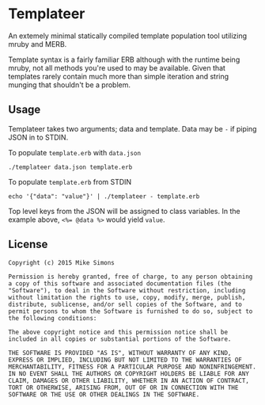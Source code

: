 # Templateer

An extemely minimal statically compiled template population tool utilizing mruby and MERB.

Template syntax is a fairly familiar ERB although with the runtime being mruby, not all methods you're used to may be available. Given that templates rarely contain much more than simple iteration and string munging that shouldn't be a problem.

## Usage

Templateer takes two arguments; data and template. Data may be `-` if piping JSON in to STDIN.

To populate `template.erb` with `data.json`

```./templateer data.json template.erb```

To populate `template.erb` from STDIN

```echo '{"data": "value"}' | ./templateer - template.erb```

Top level keys from the JSON will be assigned to class variables. In the example above, `<%= @data %>` would yield `value`.

## License

```
Copyright (c) 2015 Mike Simons

Permission is hereby granted, free of charge, to any person obtaining a copy of this software and associated documentation files (the "Software"), to deal in the Software without restriction, including without limitation the rights to use, copy, modify, merge, publish, distribute, sublicense, and/or sell copies of the Software, and to permit persons to whom the Software is furnished to do so, subject to the following conditions:

The above copyright notice and this permission notice shall be included in all copies or substantial portions of the Software.

THE SOFTWARE IS PROVIDED "AS IS", WITHOUT WARRANTY OF ANY KIND, EXPRESS OR IMPLIED, INCLUDING BUT NOT LIMITED TO THE WARRANTIES OF MERCHANTABILITY, FITNESS FOR A PARTICULAR PURPOSE AND NONINFRINGEMENT. IN NO EVENT SHALL THE AUTHORS OR COPYRIGHT HOLDERS BE LIABLE FOR ANY CLAIM, DAMAGES OR OTHER LIABILITY, WHETHER IN AN ACTION OF CONTRACT, TORT OR OTHERWISE, ARISING FROM, OUT OF OR IN CONNECTION WITH THE SOFTWARE OR THE USE OR OTHER DEALINGS IN THE SOFTWARE.
```
